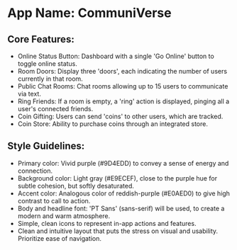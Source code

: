# **App Name**: CommuniVerse

## Core Features:

- Online Status Button: Dashboard with a single 'Go Online' button to toggle online status.
- Room Doors: Display three 'doors', each indicating the number of users currently in that room.
- Public Chat Rooms: Chat rooms allowing up to 15 users to communicate via text.
- Ring Friends: If a room is empty, a 'ring' action is displayed, pinging all a user's connected friends.
- Coin Gifting: Users can send 'coins' to other users, which are tracked.
- Coin Store: Ability to purchase coins through an integrated store.

## Style Guidelines:

- Primary color: Vivid purple (#9D4EDD) to convey a sense of energy and connection.
- Background color: Light gray (#E9ECEF), close to the purple hue for subtle cohesion, but softly desaturated.
- Accent color: Analogous color of reddish-purple (#E0AED0) to give high contrast to call to action.
- Body and headline font: 'PT Sans' (sans-serif) will be used, to create a modern and warm atmosphere.
- Simple, clean icons to represent in-app actions and features.
- Clean and intuitive layout that puts the stress on visual and usability. Prioritize ease of navigation.